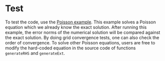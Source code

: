 # Test

To test the code, use the [Poisson example](../example/poisson). This example 
solves a Poisson equation which we already know the exact solution.
After running this example, the error norms of the numerical solution will be
compared against the exact solution. By doing grid convergence tests, one can 
also check the order of convergence. To solve other Poisson equations, users are
free to modify the hard-coded equation in the source code of functions
`generateRHS` and `generateExt`.
